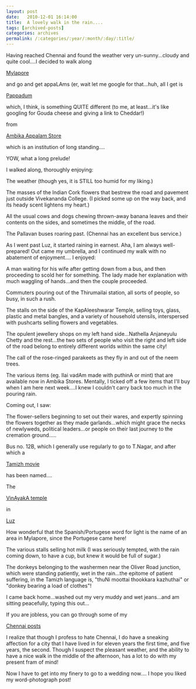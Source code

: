 ```yaml
---
layout: post
date:	2010-12-01 16:14:00
title:  A lovely walk in the rain....
tags: [archived-posts]
categories: archives
permalink: /:categories/:year/:month/:day/:title/
---
```

Having reached Chennai and found the weather very un-sunny...cloudy and quite cool....I decided to walk along 

<a href="http://en.wikipedia.org/wiki/Mylapore">Mylapore</a>

 and go and get appaLAms (er, wait let me google for that...huh, all I get is 

<a href="http://en.wikipedia.org/wiki/Papadum"> Pappadum </a> 

which, I think, is something QUITE different (to me, at least...it's like googling for Gouda cheese and giving a link to Cheddar!)

from 
 
<a href="http://wikimapia.org/141870/Ambika-Appalam"> Ambika Appalam Store </a> 

which is an institution of long standing....

YOW, what a long prelude!

I walked along, thoroughly enjoying:

The weather (though yes, it is STILL too humid for my liking.)

The masses of the Indian Cork flowers that bestrew the road and pavement just outside Vivekananda College. (I picked some up on the way back, and its heady scent lightens my heart.)

All the usual cows and dogs chewing thrown-away banana leaves and their contents on the sides, and sometimes the middle, of the road.

The Pallavan buses roaring past. (Chennai has an excellent bus service.)

As I went past Luz, it started raining in earnest. Aha, I am always well-prepared! Out came my umbrella, and I continued my walk with no abatement of enjoyment.... I enjoyed:

A man waiting for his wife after getting down from a bus, and then proceeding to scold her for something. The lady made her explanation with much waggling of hands...and then the couple proceeded.


Commuters pouring out of the Thirumailai station, all sorts of people, so busy, in such a rush.

The stalls on the side of the KapAleeshwarar Temple, selling toys, glass, plastic and metal bangles, and a variety of household utensils, interspersed with pushcarts selling flowers and vegetables.

The opulent jewellery shops on my left hand side...Nathella Anjaneyulu Chetty and the rest...the two sets of people who visit the right and left side of the road belong to entirely different worlds within the same city!

The call of the rose-ringed parakeets as they fly in and out of the neem trees.

The various items (eg. Ilai vadAm made with puthinA or mint) that are available now in Ambika Stores. Mentally, I ticked off a few items that I'll buy when I am here next week....I knew I couldn't carry back too much in the pouring rain.

Coming out, I saw:

The flower-sellers beginning to set out their wares, and expertly spinning the flowers together as they made garlands...which might grace the necks of newlyweds, political leaders...or people on their last journey to the cremation ground.....

Bus no. 12B, which I generally use regularly to go to T.Nagar, and after which a 

<a href="http://en.wikipedia.org/wiki/12B"> Tamizh movie </a> 

has been named....

The 

<a href="http://www.eraithirai.com/2009/08/navasakthi-vinayagar-temple-luz-corner.html"> VinAyakA temple </a>

in 

<a href="http://en.wikipedia.org/wiki/Luz">Luz</a>

How wonderful that the Spanish/Portugese word for light is the name of an area in Mylapore, since the Portugese came here!

The various stalls selling hot milk (I was seriously tempted, with the rain coming down, to have a cup, but knew it would be full of sugar.)

The donkeys belonging to the washermen near the Oliver Road junction, which were standing patiently, wet in the rain...the epitome of patient suffering, in the Tamizh language is, "thuNi moottai thookkara kazhuthai" or "donkey bearing a load of clothes"!

I came back home...washed out my very muddy and wet jeans...and am sitting peacefully, typing this out...

If you are jobless, you can go through some of my 

<a href="http://deponti.livejournal.com/tag/chennai"> Chennai posts </a>


I realize that though I profess to hate Chennai, I do have a sneaking affection for a city that I have lived in for eleven years the first time, and five years, the second. Though I suspect the pleasant weather, and the ability to have a nice walk in the middle of the afternoon, has a lot to do with my present fram of mind!


Now I have to get into my finery to go to a wedding now.... I hope you liked my word-photograph post!
